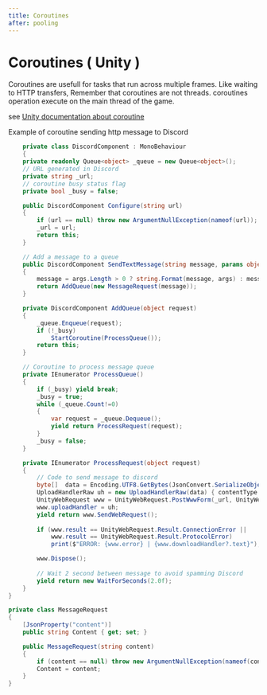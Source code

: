 ```yaml
---
title: Coroutines
after: pooling
---
```


# Coroutines  ( Unity )
 
Coroutines are usefull for tasks that run across multiple frames. Like waiting to HTTP transfers, 
Remember that coroutines are not threads. coroutines operation execute on the main thread of the game.

see [Unity documentation about coroutine](https://docs.unity3d.com/6000.1/Documentation/Manual/coroutines.html)

Example of coroutine sending http message to Discord 

```csharp
	private class DiscordComponent : MonoBehaviour
	{
	private readonly Queue<object> _queue = new Queue<object>();
	// URL generated in Discord
	private string _url;
	// coroutine busy status flag
	private bool _busy = false;

	public DiscordComponent Configure(string url)
	{
		if (url == null) throw new ArgumentNullException(nameof(url));
		_url = url;
		return this;
	}

	// Add a message to a queue
	public DiscordComponent SendTextMessage(string message, params object[] args)
	{                
		message = args.Length > 0 ? string.Format(message, args) : message;
		return AddQueue(new MessageRequest(message));
	}

	private DiscordComponent AddQueue(object request)
	{
		_queue.Enqueue(request);
		if (!_busy)
			StartCoroutine(ProcessQueue());
		return this;
	}

	// Coroutine to process message queue
	private IEnumerator ProcessQueue()
	{
		if (_busy) yield break;
		_busy = true;
		while (_queue.Count!=0)
		{
			var request = _queue.Dequeue();
			yield return ProcessRequest(request);
		}
		_busy = false;
	}

	private IEnumerator ProcessRequest(object request)
	{
		// Code to send message to discord
		byte[]  data = Encoding.UTF8.GetBytes(JsonConvert.SerializeObject(request));
		UploadHandlerRaw uh = new UploadHandlerRaw(data) { contentType = "application/json" };
		UnityWebRequest www = UnityWebRequest.PostWwwForm(_url, UnityWebRequest.kHttpVerbPOST);
		www.uploadHandler = uh;
		yield return www.SendWebRequest();
		
		if (www.result == UnityWebRequest.Result.ConnectionError || 
			www.result == UnityWebRequest.Result.ProtocolError)
			print($"ERROR: {www.error} | {www.downloadHandler?.text}");

		www.Dispose();
		
		// Wait 2 second between message to avoid spamming Discord
		yield return new WaitForSeconds(2.0f);
	}            
}

private class MessageRequest
{
	[JsonProperty("content")]
	public string Content { get; set; }

	public MessageRequest(string content)
	{
		if (content == null) throw new ArgumentNullException(nameof(content));
		Content = content;
	}
}
```